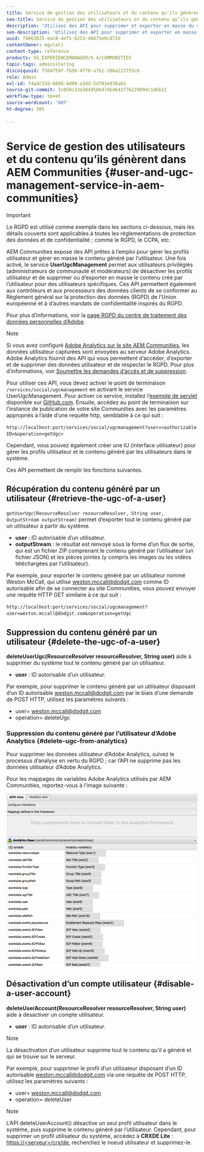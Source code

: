 ```yaml
---
title: Service de gestion des utilisateurs et du contenu qu’ils génèrent dans AEM Communities
seo-title: Service de gestion des utilisateurs et du contenu qu’ils génèrent dans AEM Communities
description: 'Utilisez des API pour supprimer et exporter en masse du contenu généré par les utilisateurs et désactiver des comptes utilisateur. '
seo-description: 'Utilisez des API pour supprimer et exporter en masse du contenu généré par les utilisateurs et désactiver des comptes utilisateur. '
uuid: f4663825-eac8-4ef5-8253-46875e0cd71d
contentOwner: mgulati
content-type: reference
products: SG_EXPERIENCEMANAGER/6.4/COMMUNITIES
topic-tags: administering
discoiquuid: f564759f-fb56-4f70-a7b1-286a223755c6
role: Admin
exl-id: f4adc53d-6809-4d89-a3dd-5d783e938a63
source-git-commit: 3c050c33a384d586d74bd641f7622989dc1d6b22
workflow-type: tm+mt
source-wordcount: '607'
ht-degree: 38%

---
```


# Service de gestion des utilisateurs et du contenu qu’ils génèrent dans AEM Communities {#user-and-ugc-management-service-in-aem-communities}

>[!IMPORTANT]
>
>Le RGPD est utilisé comme exemple dans les sections ci-dessous, mais les détails couverts sont applicables à toutes les réglementations de protection des données et de confidentialité ; comme le RGPD, le CCPA, etc.

AEM Communities expose des API prêtes à l’emploi pour gérer les profils utilisateur et gérer en masse le contenu généré par l’utilisateur. Une fois activé, le service **UserUgcManagement** permet aux utilisateurs privilégiés (administrateurs de communauté et modérateurs) de désactiver les profils utilisateur et de supprimer ou d’exporter en masse le contenu créé par l’utilisateur pour des utilisateurs spécifiques. Ces API permettent également aux contrôleurs et aux processeurs des données clients de se conformer au Règlement général sur la protection des données (RGPD) de l’Union européenne et à d’autres mandats de confidentialité inspirés du RGPD.

Pour plus d’informations, voir la [page RGPD du centre de traitement des données personnelles d’Adobe](https://www.adobe.com/fr/privacy/general-data-protection-regulation.html).

>[!NOTE]
>
>Si vous avez configuré [Adobe Analytics sur le site AEM Communities](analytics.md), les données utilisateur capturées sont envoyées au serveur Adobe Analytics. Adobe Analytics fournit des API qui vous permettent d’accéder, d’exporter et de supprimer des données utilisateur et de respecter le RGPD. Pour plus d’informations, voir [Soumettre les demandes d’accès et de suppression](https://docs.adobe.com/content/help/en/analytics/admin/data-governance/gdpr-submit-access-delete.html).

Pour utiliser ces API, vous devez activer le point de terminaison `/services/social/ugcmanagement` en activant le service UserUgcManagement. Pour activer ce service, installez l’[exemple de servlet](https://github.com/Adobe-Marketing-Cloud/aem-communities-ugc-migration/tree/main/bundles/communities-ugc-management-servlet) disponible sur [GitHub.com](https://github.com/Adobe-Marketing-Cloud/aem-communities-ugc-migration/tree/main/bundles/communities-ugc-management-servlet). Ensuite, accédez au point de terminaison sur l’instance de publication de votre site Communities avec les paramètres appropriés à l’aide d’une requête http, semblable à ce qui suit :

`http://localhost:port/services/social/ugcmanagement?user=<authorizable ID>&operation<getUgc>`

Cependant, vous pouvez également créer une IU (interface utilisateur) pour gérer les profils utilisateur et le contenu généré par les utilisateurs dans le système.

Ces API permettent de remplir les fonctions suivantes.

## Récupération du contenu généré par un utilisateur {#retrieve-the-ugc-of-a-user}

`getUserUgc(ResourceResolver resourceResolver, String user, OutputStream outputStream)` permet d’exporter tout le contenu généré par un utilisateur à partir du système.

* **user** : ID autorisable d’un utilisateur.
* **outputStream** : le résultat est renvoyé sous la forme d’un flux de sortie, qui est un fichier ZIP comprenant le contenu généré par l’utilisateur (un fichier JSON) et les pièces jointes (y compris les images ou les vidéos téléchargées par l’utilisateur).

Par exemple, pour exporter le contenu généré par un utilisateur nommé Weston McCall, qui utilise weston.mccall@dodgit.com comme ID autorisable afin de se connecter au site Communities, vous pouvez envoyer une requête HTTP GET similaire à ce qui suit :

`http://localhost:port/services/social/ugcmanagement?user=weston.mccall@dodgit.com&operation=getUgc`

## Suppression du contenu généré par un utilisateur {#delete-the-ugc-of-a-user}

**deleteUserUgc(ResourceResolver resourceResolver, String user)** aide à supprimer du système tout le contenu généré par un utilisateur.

* **user** : ID autorisable d’un utilisateur.

Par exemple, pour supprimer le contenu généré par un utilisateur disposant d’un ID autorisable weston.mccall@dodgit.com par le biais d’une demande de POST HTTP, utilisez les paramètres suivants :

* user= weston.mccall@dodgit.com
* operation= deleteUgc

### Suppression du contenu généré par l’utilisateur d’Adobe Analytics {#delete-ugc-from-analytics}

Pour supprimer les données utilisateur d’Adobe Analytics, suivez le processus d’analyse en vertu du RGPD ; car l’API ne supprime pas les données utilisateur d’Adobe Analytics.

Pour les mappages de variables Adobe Analytics utilisés par AEM Communities, reportez-vous à l’image suivante :

![Mappage des variables des communautés AEM pour Adobe Analytics](assets/Analytics-Communities-Mapping.png)

## Désactivation d’un compte utilisateur {#disable-a-user-account}

**deleteUserAccount(ResourceResolver resourceResolver, String user)** aide à désactiver un compte utilisateur.

* **user** : ID autorisable d’un utilisateur.

>[!NOTE]
>
>La désactivation d’un utilisateur supprime tout le contenu qu’il a généré et qui se trouve sur le serveur.

Par exemple, pour supprimer le profil d’un utilisateur disposant d’un ID autorisable weston.mccall@dodgit.com via une requête de POST HTTP, utilisez les paramètres suivants :

* user= weston.mccall@dodgit.com
* operation= deleteUser

>[!NOTE]
>
>L’API deleteUserAccount() désactive un seul profil utilisateur dans le système, puis supprime le contenu généré par l’utilisateur. Cependant, pour supprimer un profil utilisateur du système, accédez à **CRXDE Lite** : [https://&lt;serveur>/crx/de](http://localhost:4502/crx/de), recherchez le noeud utilisateur et supprimez-le.
